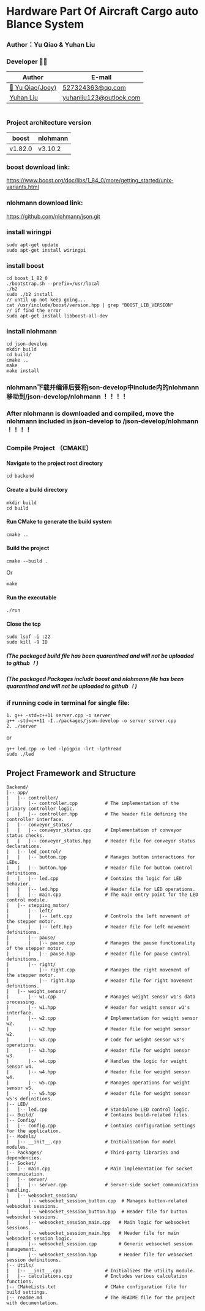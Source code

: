 # Hardware Part Of Aircraft Cargo auto Blance System

### Author：Yu Qiao & Yuhan Liu

### Developer 👨‍💻
| Author | E-mail |
| ------ | ----- |
| [🤔️ Yu Qiao(Joey)](http://github.com/qiaoyu113) | 527324363@qq.com |
| [Yuhan Liu](yuhanliu123@outlook.com) | yuhanliu123@outlook.com |
# 

### Project architecture version
| boost | nlohmann |
| ------ | ------ |
| v1.82.0 | v3.10.2 |

### boost download link: 
https://www.boost.org/doc/libs/1_84_0/more/getting_started/unix-variants.html
### nlohmann download link: 
https://github.com/nlohmann/json.git
### install wiringpi
```
sudo apt-get update
sudo apt-get install wiringpi
```

### install boost
```
cd boost_1_82_0
./bootstrap.sh --prefix=/usr/local
./b2
sudo ./b2 install
// until up not keep going...
cat /usr/include/boost/version.hpp | grep "BOOST_LIB_VERSION"
// if find the error 
sudo apt-get install libboost-all-dev
```

### install nlohmann
```
cd json-develop
mkdir build
cd build/
cmake ..
make
make install
```
### nlohmann下载并编译后要将json-develop中include内的nlohmann移动到/json-develop/nlohmann ！！！！
### After nlohmann is downloaded and compiled, move the nlohmann included in json-develop to /json-develop/nlohmann ！！！！

### Compile Project （CMAKE）
#### Navigate to the project root directory
```
cd backend
```
#### Create a build directory
```
mkdir build
cd build
```
#### Run CMake to generate the build system
```
cmake ..
```
#### Build the project
```
cmake --build .
```
Or
```
make
```
#### Run the executable
```
./run
```

#### Close the tcp
```
sudo lsof -i :22
sudo kill -9 ID
```

##### (The packaged build file has been quarantined and will not be uploaded to github ！)
##### (The packaged Packages include boost and nlohmann file has been quarantined and will not be uploaded to github ！)

### if running code in terminal for single file: 
```
1. g++ -std=c++11 server.cpp -o server
g++ -std=c++11 -I../packages/json-develop -o server server.cpp
2. ./server
```
or
```
g++ led.cpp -o led -lpigpio -lrt -lpthread
sudo ./led
```

## Project Framework and Structure
```
Backend/                  
|-- app/     
|   |-- controller/      
|   |   |-- controller.cpp          # The implementation of the primary controller logic.
|   |   |-- controller.hpp          # The header file defining the controller interface.
|   |-- conveyor_status/
|   |   |-- conveyor_status.cpp     # Implementation of conveyor status checks.
|   |   |-- conveyor_status.hpp     # Header file for conveyor status declarations.
|   |-- led_control/
|   |   |-- button.cpp              # Manages button interactions for LEDs.
|   |   |-- button.hpp              # Header file for button control definitions.
|   |   |-- led.cpp                 # Contains the logic for LED behavior.
|   |   |-- led.hpp                 # Header file for LED operations.
|   |   |-- main.cpp                # The main entry point for the LED control module.
|   |-- stepping_motor/
|       |-- left/
|       |   |-- left.cpp            # Controls the left movement of the stepper motor.
|       |   |-- left.hpp            # Header file for left movement definitions.
|       |-- pause/
|       |   |-- pause.cpp           # Manages the pause functionality of the stepper motor.
|       |   |-- pause.hpp           # Header file for pause control definitions.
|       |-- right/
|           |-- right.cpp           # Manages the right movement of the stepper motor.
|           |-- right.hpp           # Header file for right movement definitions.
|   |-- weight_sensor/
|       |-- w1.cpp                  # Manages weight sensor w1's data processing.
|       |-- w1.hpp                  # Header for weight sensor w1's interface.
|       |-- w2.cpp                  # Implementation for weight sensor w2.
|       |-- w2.hpp                  # Header file for weight sensor w2.
|       |-- w3.cpp                  # Code for weight sensor w3's operations.
|       |-- w3.hpp                  # Header file for weight sensor w3.
|       |-- w4.cpp                  # Handles the logic for weight sensor w4.
|       |-- w4.hpp                  # Header file for weight sensor w4.
|       |-- w5.cpp                  # Manages operations for weight sensor w5.
|       |-- w5.hpp                  # Header file for weight sensor w5's definitions.
|-- LED/
|   |-- led.cpp                     # Standalone LED control logic.
|-- Build/                          # Contains build-related files.
|-- Config/
|   |-- config.cpp                  # Contains configuration settings for the application.
|-- Models/
|   |-- __init__.cpp                # Initialization for model modules.
|-- Packages/                       # Third-party libraries and dependencies.
|-- Socket/
|   |-- main.cpp                    # Main implementation for socket communication.
|   |-- server/
|   |   |-- server.cpp              # Server-side socket communication handling.
|   |-- websocket_session/
|       |-- websocket_session_button.cpp  # Manages button-related websocket sessions.
|       |-- websocket_session_button.hpp  # Header file for button websocket sessions.
|       |-- websocket_session_main.cpp   # Main logic for websocket sessions.
|       |-- websocket_session_main.hpp   # Header file for main websocket session logic.
|       |-- websocket_session.cpp        # Generic websocket session management.
|       |-- websocket_session.hpp        # Header file for websocket session definitions.
|-- Utils/
|   |-- __init__.cpp                # Initializes the utility module.
|   |-- calculations.cpp            # Includes various calculation functions.
|-- CMakeLists.txt                  # CMake configuration file for build settings.
|-- readme.md                       # The README file for the project with documentation.

```